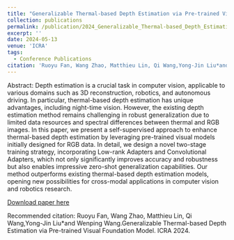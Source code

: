 ```yaml
---
title: "Generalizable Thermal-based Depth Estimation via Pre-trained Visual Foundation Model"
collection: publications
permalink: /publication/2024_Generalizable_Thermal-based_Depth_Estimation_via_Pre-trained_Visual_Foundation_Model 
excerpt: ''
date: 2024-05-13
venue: 'ICRA'
tags:
  - Conference Publications
citation: 'Ruoyu Fan, Wang Zhao, Matthieu Lin, Qi Wang,Yong-Jin Liu*and Wenping Wang. Generalizable Thermal-based Depth Estimation via Pre-trained Visual Foundation Model. ICRA 2024.'
---
```


Abstract: Depth estimation is a crucial task in computer vision, applicable to various domains such as 3D reconstruction, robotics, and autonomous driving. In particular, thermal-based depth estimation has unique advantages, including night-time vision. However, the existing depth estimation method remains challenging in robust generalization due to limited data resources and spectral differences between thermal and RGB images. In this paper, we present a self-supervised approach to enhance thermal-based depth estimation by leveraging pre-trained visual models initially designed for RGB data. In detail, we design a novel two-stage training strategy, incorporating Low-rank Adapters and Convolutional Adapters, which not only significantly improves accuracy and robustness but also enables impressive zero-shot generalization capabilities. Our method outperforms existing thermal-based depth estimation models, opening new possibilities for cross-modal applications in computer vision and robotics research.



[Download paper here](http://yongjinliu.github.io/files/2024_Generalizable_Thermal-based_Depth_Estimation_via_Pre-trained_Visual_Foundation_Model.pdf)





Recommended citation: Ruoyu Fan, Wang Zhao, Matthieu Lin, Qi Wang,Yong-Jin Liu*and Wenping Wang.Generalizable Thermal-based Depth Estimation via Pre-trained Visual Foundation Model. ICRA 2024.

